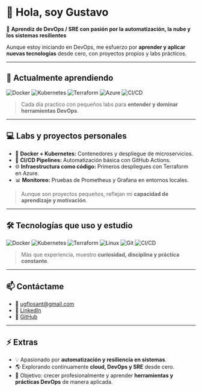 # 👋 Hola, soy Gustavo 

🎯 **Aprendiz de DevOps / SRE con pasión por la automatización, la nube y los sistemas resilientes**  

Aunque estoy iniciando en DevOps, me esfuerzo por **aprender y aplicar nuevas tecnologías** desde cero, con proyectos propios y labs prácticos.  

---

## 🌱 Actualmente aprendiendo
![Docker](https://img.shields.io/badge/Docker-2496ED?style=for-the-badge&logo=docker&logoColor=white)
![Kubernetes](https://img.shields.io/badge/Kubernetes-326CE5?style=for-the-badge&logo=kubernetes&logoColor=white)
![Terraform](https://img.shields.io/badge/Terraform-7B42BC?style=for-the-badge&logo=terraform&logoColor=white)
![Azure](https://img.shields.io/badge/Azure-0078D4?style=for-the-badge&logo=microsoft-azure&logoColor=white)
![CI/CD](https://img.shields.io/badge/CI/CD-008000?style=for-the-badge)

> Cada día practico con pequeños labs para **entender y dominar herramientas DevOps**.  

---

## 💻 Labs y proyectos personales
- 🚀 **Docker + Kubernetes:** Contenedores y despliegue de microservicios.  
- 🔄 **CI/CD Pipelines:** Automatización básica con GitHub Actions.  
- 🌐 **Infraestructura como código:** Primeros despliegues con Terraform en Azure.  
- 📊 **Monitoreo:** Pruebas de Prometheus y Grafana en entornos locales.  

> Aunque son proyectos pequeños, reflejan mi **capacidad de aprendizaje y motivación**.  

---

## 🛠️ Tecnologías que uso y estudio
![Docker](https://img.shields.io/badge/Docker-2496ED?style=flat&logo=docker&logoColor=white)
![Kubernetes](https://img.shields.io/badge/Kubernetes-326CE5?style=flat&logo=kubernetes&logoColor=white)
![Terraform](https://img.shields.io/badge/Terraform-7B42BC?style=flat&logo=terraform&logoColor=white)
![Linux](https://img.shields.io/badge/Linux-FCC624?style=flat&logo=linux&logoColor=black)
![Git](https://img.shields.io/badge/Git-F05032?style=flat&logo=git&logoColor=white)
![CI/CD](https://img.shields.io/badge/CI/CD-008000?style=flat)

> Más que experiencia, muestro **curiosidad, disciplina y práctica constante**.  

---

## 📫 Contáctame
- 📧 ugflosant@gmail.com  
- 🔗 [LinkedIn](gflosant)  
- 🔗 [GitHub](https://github.com/F10s4nt)  

---

## ⚡ Extras
- 💡 Apasionado por **automatización y resiliencia en sistemas**.  
- 🌎 Explorando continuamente **cloud, DevOps y SRE** desde cero.  
- 🎯 Objetivo: crecer profesionalmente y aprender **herramientas y prácticas DevOps** de manera aplicada.  